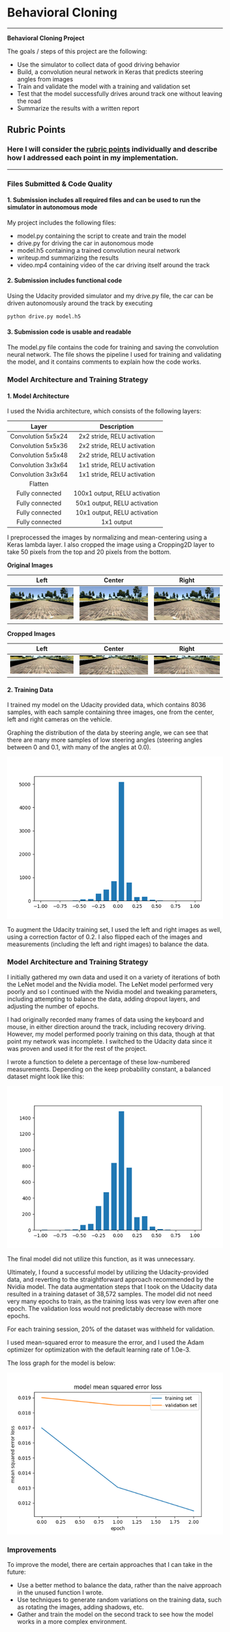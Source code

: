 # **Behavioral Cloning** 

---

**Behavioral Cloning Project**

The goals / steps of this project are the following:
* Use the simulator to collect data of good driving behavior
* Build, a convolution neural network in Keras that predicts steering angles from images
* Train and validate the model with a training and validation set
* Test that the model successfully drives around track one without leaving the road
* Summarize the results with a written report

[//]: # (Image References)

[data-distribution]: ./data-distribution.png "Data distribution"
[balanced-data]: ./updated-steering-angles-histogram.png "Balanced data distribution"
[loss-graph]: ./loss-graph.png "Loss graph"
[center]: ./examples/center-sample.jpg "Center"
[left]: ./examples/left-sample.jpg "Left"
[right]: ./examples/right-sample.jpg "Right"
[center-cropped]: ./examples/center-cropped-sample.png "Center Cropped"
[left-cropped]: ./examples/left-cropped-sample.png "Left Cropped"
[right-cropped]: ./examples/right-cropped-sample.png "Right Cropped"

## Rubric Points
### Here I will consider the [rubric points](https://review.udacity.com/#!/rubrics/432/view) individually and describe how I addressed each point in my implementation.  

---
### Files Submitted & Code Quality

#### 1. Submission includes all required files and can be used to run the simulator in autonomous mode

My project includes the following files:
* model.py containing the script to create and train the model
* drive.py for driving the car in autonomous mode
* model.h5 containing a trained convolution neural network 
* writeup.md summarizing the results
* video.mp4 containing video of the car driving itself around the track

#### 2. Submission includes functional code

Using the Udacity provided simulator and my drive.py file, the car can be driven autonomously around the track by executing 

```sh
python drive.py model.h5
```

#### 3. Submission code is usable and readable

The model.py file contains the code for training and saving the convolution neural network. The file shows the pipeline I used for training and validating the model, and it contains comments to explain how the code works.

### Model Architecture and Training Strategy

#### 1. Model Architecture

I used the Nvidia architecture, which consists of the following layers:

| Layer             |     Description                   | 
|:---------------------:|:---------------------------------------------:| 
| Convolution 5x5x24    | 2x2 stride, RELU activation |
| Convolution 5x5x36    | 2x2 stride, RELU activation |
| Convolution 5x5x48    | 2x2 stride, RELU activation |
| Convolution 3x3x64    | 1x1 stride, RELU activation |
| Convolution 3x3x64    | 1x1 stride, RELU activation |
| Flatten       |                        |
| Fully connected | 100x1 output, RELU activation |
| Fully connected | 50x1 output, RELU activation |
| Fully connected | 10x1 output, RELU activation |
| Fully connected | 1x1 output |

I preprocessed the images by normalizing and mean-centering using a Keras lambda layer. I also cropped the image using a Cropping2D layer to take 50 pixels from the top and 20 pixels from the bottom.

**Original Images**

| Left | Center | Right |
|:--------:|:------------:|:------------:|
| ![left][left] | ![center][center] | ![right][right] |

**Cropped Images**

| Left | Center | Right |
|:--------:|:------------:|:------------:|
| ![left cropped][left-cropped] | ![center cropped][center-cropped] | ![right cropped][right-cropped] |

#### 2. Training Data

I trained my model on the Udacity provided data, which contains 8036 samples, with each sample containing three images, one from the center, left and right cameras on the vehicle.

Graphing the distribution of the data by steering angle, we can see that there are many more samples of low steering angles (steering angles between 0 and 0.1, with many of the angles at 0.0).

![Data distribution][data-distribution]

To augment the Udacity training set, I used the left and right images as well, using a correction factor of 0.2. I also flipped each of the images and measurements (including the left and right images) to balance the data.

### Model Architecture and Training Strategy

I initially gathered my own data and used it on a variety of iterations of both the LeNet model and the Nvidia model. The LeNet model performed very poorly and so I continued with the Nvidia model and tweaking parameters, including attempting to balance the data, adding dropout layers, and adjusting the number of epochs.

I had originally recorded many frames of data using the keyboard and mouse, in either direction around the track, including recovery driving. However, my model performed poorly training on this data, though at that point my network was incomplete. I switched to the Udacity data since it was proven and used it for the rest of the project.

I wrote a function to delete a percentage of these low-numbered measurements. Depending on the keep probability constant, a balanced dataset might look like this:

![Balanced data][balanced-data]

The final model did not utilize this function, as it was unnecessary.

Ultimately, I found a successful model by utilizing the Udacity-provided data, and reverting to the straightforward approach recommended by the Nvidia model. The data augmentation steps that I took on the Udacity data resulted in a training dataset of 38,572 samples. The model did not need very many epochs to train, as the training loss was very low even after one epoch. The validation loss would not predictably decrease with more epochs.

For each training session, 20% of the dataset was withheld for validation.

I used mean-squared error to measure the error, and I used the Adam optimizer for optimization with the default learning rate of 1.0e-3.

The loss graph for the model is below:

![Loss graph][loss-graph]

### Improvements

To improve the model, there are certain approaches that I can take in the future:
- Use a better method to balance the data, rather than the naive approach in the unused function I wrote.
- Use techniques to generate random variations on the training data, such as rotating the images, adding shadows, etc.
- Gather and train the model on the second track to see how the model works in a more complex environment.
